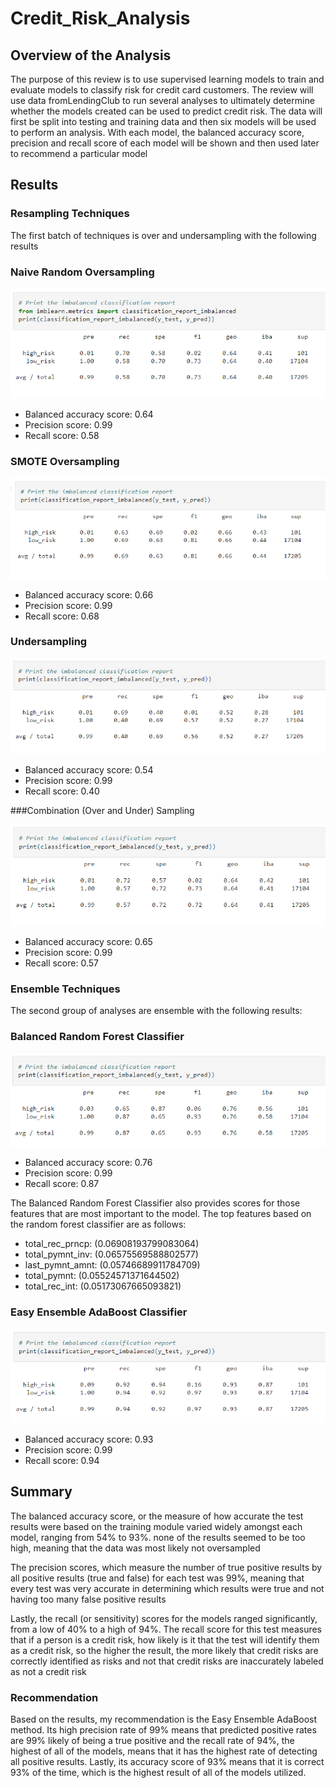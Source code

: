# Credit_Risk_Analysis

## Overview of the Analysis

The purpose of this review is to use supervised learning models to train and evaluate models to classify risk for credit card customers. The review will use data fromLendingClub to run several analyses to ultimately determine whether the models created can be used to predict credit risk. The data will first be split into testing and training data and then six models will be used to perform an analysis. With each model, the balanced accuracy score, precision and recall score of each model will be shown and then used later to recommend a particular model

## Results

### Resampling Techniques

The first batch of techniques is over and undersampling with the following results

### Naive Random Oversampling

![Naive Random Oversampling](https://github.com/UnBearAble1/Credit_Risk_Analysis/blob/main/Naive%20Random%20Oversampling.png)

* Balanced accuracy score: 0.64
* Precision score: 0.99
* Recall score: 0.58

### SMOTE Oversampling

![SMOTE Oversampling](https://github.com/UnBearAble1/Credit_Risk_Analysis/blob/main/SMOTE%20Oversampling.png)

* Balanced accuracy score: 0.66
* Precision score: 0.99
* Recall score: 0.68

### Undersampling

![Undersampling](https://github.com/UnBearAble1/Credit_Risk_Analysis/blob/main/Undersampling.png)

* Balanced accuracy score: 0.54
* Precision score: 0.99
* Recall score: 0.40

###Combination (Over and Under) Sampling

![Combination (Over and Under) Sampling](https://github.com/UnBearAble1/Credit_Risk_Analysis/blob/main/Combination%20(Over%20and%20Under)%20Sampling.png)

* Balanced accuracy score: 0.65
* Precision score: 0.99
* Recall score: 0.57

### Ensemble Techniques

The second group of analyses are ensemble with the following results:


### Balanced Random Forest Classifier

![Balanced Random Forest Classifier](https://github.com/UnBearAble1/Credit_Risk_Analysis/blob/main/Balanced%20Random%20Forest%20Classifier.png)

* Balanced accuracy score: 0.76
* Precision score: 0.99
* Recall score: 0.87

The Balanced Random Forest Classifier also provides scores for those features that are most important to the model. The top features based on the random forest classifier are as follows:

* total_rec_prncp: (0.06908193799083064)
* total_pymnt_inv: (0.06575569588802577)
* last_pymnt_amnt: (0.05746689911784709)
* total_pymnt: (0.05524571371644502)
* total_rec_int: (0.05173067665093821)

### Easy Ensemble AdaBoost Classifier

![Easy Ensemble AdaBoost Classifier](https://github.com/UnBearAble1/Credit_Risk_Analysis/blob/main/Easy%20Ensemble%20AdaBoost%20Classifier.png)

* Balanced accuracy score: 0.93
* Precision score: 0.99
* Recall score: 0.94

## Summary

The balanced accuracy score, or the measure of how accurate the test results were based on the training module varied widely amongst each model, ranging from 54% to 93%. none of the results seemed to be too high, meaning that the data was most likely not oversampled

The precision scores, which measure the number of true positive results by all positive results (true and false) for each test was 99%, meaning that every test was very accurate in determining which results were true and not having too many false positive results

Lastly, the recall (or sensitivity) scores for the models ranged significantly, from a low of 40% to a high of 94%. The recall score for this test measures that if a person is a credit risk, how likely is it that the test will identify them as a credit risk, so the higher the result, the more likely that credit risks are correctly identified as risks and not that credit risks are inaccurately labeled as not a credit risk

### Recommendation

Based on the results, my recommendation is the Easy Ensemble AdaBoost method. Its high precision rate of 99% means that predicted positive rates are 99% likely of being a true positive and the recall rate of 94%, the highest of all of the models, means that it has the highest rate of detecting all positive results. Lastly, its accuracy score of 93% means that it is correct 93% of the time, which is the highest result of all of the models utilized.
